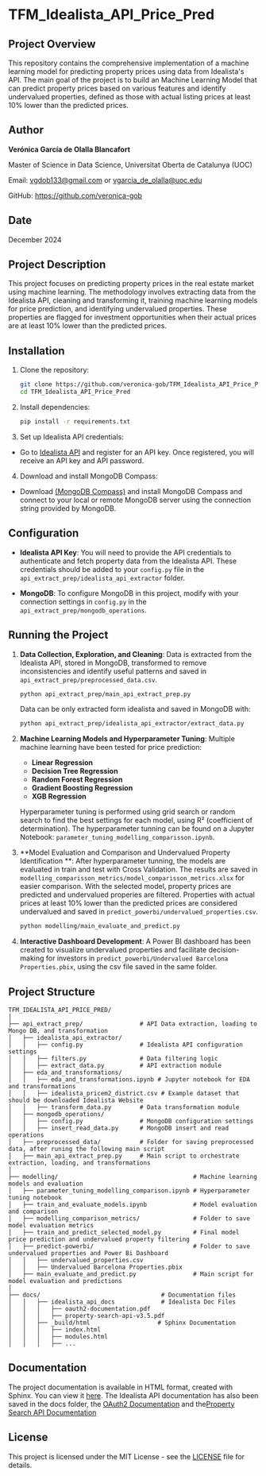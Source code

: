 ﻿# TFM_Idealista_API_Price_Pred

## Project Overview

This repository contains the comprehensive implementation of a machine learning model for predicting property prices using data from Idealista's API. The main goal of the project is to build an Machine Learning Model that can predict property prices based on various features and identify undervalued properties, defined as those with actual listing prices at least 10% lower than the predicted prices.

## Author

**Verónica García de Olalla Blancafort**  

Master of Science in Data Science, Universitat Oberta de Catalunya (UOC)

Email: vgdob133@gmail.com  or vgarcia_de_olalla@uoc.edu

GitHub: https://github.com/veronica-gob

## Date
December 2024

## Project Description

This project focuses on predicting property prices in the real estate market using machine learning. The methodology involves extracting data from the Idealista API, cleaning and transforming it, training machine learning models for price prediction, and identifying undervalued properties. These properties are flagged for investment opportunities when their actual prices are at least 10% lower than the predicted prices.

## Installation

1. Clone the repository:
   ```bash
   git clone https://github.com/veronica-gob/TFM_Idealista_API_Price_Pred.git
   cd TFM_Idealista_API_Price_Pred
   ```

2. Install dependencies:
   ```bash
   pip install -r requirements.txt
   ```

3. Set up Idealista API credentials: 
- Go to [Idealista API](https://developers.idealista.com/access-request) and register for an API key. Once registered, you will receive an API key and API password.
   
4. Download and install MongoDB Compass:
- Download [(MongoDB Compass)](https://www.mongodb.com/try/download/compass) and install MongoDB Compass and connect to your local or remote MongoDB server using the connection string provided by MongoDB.


## Configuration

- **Idealista API Key**: You will need to provide the API credentials to authenticate and fetch property data from the Idealista API. These credentials should be added to your `config.py` file in the `api_extract_prep/idealista_api_extractor` folder.

- **MongoDB**: To configure MongoDB in this project, modify with your connection settings in `config.py` in the `api_extract_prep/mongodb_operations`.


## Running the Project

1. **Data Collection, Exploration, and Cleaning**: Data is extracted from the Idealista API, stored in MongoDB, transformed to remove inconsistencies and identify useful patterns and saved in  `api_extract_prep/preprocessed_data.csv`.

    ```bash
    python api_extract_prep/main_api_extract_prep.py
    ```

    Data can be only extracted form idealista and saved in MongoDB with:

    ```bash
    python api_extract_prep/idealista_api_extractor/extract_data.py
    ```

2. **Machine Learning Models and Hyperparameter Tuning**: Multiple machine learning have been tested for price prediction:
   - **Linear Regression**
   - **Decision Tree Regression**
   - **Random Forest Regression**
   - **Gradient Boosting Regression**
   - **XGB Regression**

   Hyperparameter tuning is performed using grid search or random search to find the best settings for each model, using R² (coefficient of determination). The hyperparameter tunning can be found on a Jupyter Notebook: `parameter_tuning_modelling_comparisson.ipynb`.

3. **Model Evaluation and Comparison and Undervalued Property Identification **: After hyperparameter tunning, the models are evaluated in train and test with Cross Validation. The results are saved in `modelling_comparisson_metrics/model_comparisson_metrics.xlsx` for easier comparison.  With the selected model, property prices are predicted and undervalued properies are filtered. Properties with actual prices at least 10% lower than the predicted prices are considered undervalued and saved in `predict_powerbi/undervalued_properties.csv`.

    ```bash
    python modelling/main_evaluate_and_predict.py
    ```

5. **Interactive Dashboard Development**: A Power BI dashboard has been created to visualize undervalued properties and facilitate decision-making for investors in `predict_powerbi/Undervalued Barcelona Properties.pbix`, using the csv file saved in the same folder.

## Project Structure

```plaintext
TFM_IDEALISTA_API_PRICE_PRED/
│
├── api_extract_prep/                # API Data extraction, loading to Mongo DB, and transformation
│   ├── idealista_api_extractor/     
│   │   ├── config.py                # Idealista API configuration settings
│   │   ├── filters.py               # Data filtering logic
│   │   ├── extract_data.py          # API extraction module
│   ├── eda_and_transformations/   
│   │   ├── eda_and_transformations.ipynb # Jupyter notebook for EDA and transformations
│   │   ├── idealista_pricem2_district.csv # Example dataset that should be downloaded Idealista Website
│   │   ├── transform_data.py        # Data transformation module
│   ├── mongodb_operations/    
│   │   ├── config.py                # MongoDB configuration settings
│   │   ├── insert_read_data.py      # MongoDB insert and read operations
│   ├── preprocessed_data/           # Folder for saving preprocessed data, after runing the following main script
│   ├── main_api_extract_prep.py     # Main script to orchestrate extraction, loading, and transformations
│   
├── modelling/                                      # Machine learning models and evaluation
│   ├── parameter_tuning_modelling_comparison.ipynb # Hyperparameter tuning notebook
│   ├── train_and_evaluate_models.ipynb             # Model evaluation and comparison
│   ├── modelling_comparison_metrics/               # Folder to save model evaluation metrics
│   ├── train_and_predict_selected_model.py         # Final model price prediction and undervalued property filtering
│   ├── predict-powerbi/                            # Folder to save undervalued properties and Power Bi Dashboard
│   │   ├── undervalued_properties.csv  
│   │   ├── Undervalued Barcelona Properties.pbix
│   ├── main_evaluate_and_predict.py                # Main script for model evaluation and predictions
│   
├── docs/                                  # Documentation files
│   │   ├── idealista_api_docs             # Idealista Doc Files
│   │   │   ├── oauth2-documentation.pdf  
│   │   │   ├── property-search-api-v3.5.pdf    
│   │   ├── _build/html                   # Sphinx Documentation
│   │   │   ├── index.html
│   │   │   ├── modules.html
│   │   │   ├── ...
```

## Documentation

The project documentation is available in HTML format, created with Sphinx. You can view it [here](docs/_build/html/index.html).
The Idealista API documentation has also been saved in the docs folder, the [OAuth2 Documentation](docs/idealista_api_doc/oauth2-documentations.pdf) and the[Property Search API Documentation](docs/idealista_api_doc/property-search-api-v3_5.pdf)


## License

This project is licensed under the MIT License - see the [LICENSE](LICENSE) file for details.
